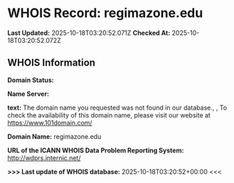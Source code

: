 # WHOIS Record: regimazone.edu

**Last Updated:** 2025-10-18T03:20:52.071Z
**Checked At:** 2025-10-18T03:20:52.072Z

## WHOIS Information

**Domain Status:** 

**Name Server:** 

**text:** The domain name you requested was not found in our database., , To check the availability of this domain name, please visit our website at https://www.101domain.com/

**Domain Name:** regimazone.edu

**URL of the ICANN WHOIS Data Problem Reporting System:** http://wdprs.internic.net/

**>>> Last update of WHOIS database:** 2025-10-18T03:20:52+00:00 <<<

